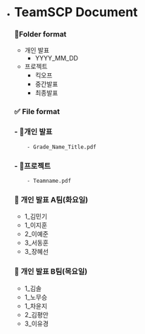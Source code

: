 - # TeamSCP Document


  ### 📁Folder format

  - 개인 발표
      - YYYY_MM_DD
  - 프로젝트
      - 킥오프
      - 중간발표
      - 최종발표

  ### ✅ File format

  ### - 📕개인 발표
          - Grade_Name_Title.pdf 

  ### - 📕프로젝트
          - Teamname.pdf

  ### 📕 개인 발표 A팀(화요일)
  - 1_김민기
  - 1_이지훈
  - 2_이예준
  - 3_서동훈
  - 3_장혜선

  ### 📕 개인 발표 B팀(목요일)
  - 1_김솔
  - 1_노무승
  - 1_차윤지
  - 2_김평안
  - 3_이유경
